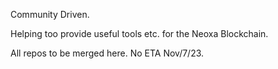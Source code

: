 Community Driven.

Helping too provide useful tools etc. for the Neoxa Blockchain.

All repos to be merged here. No ETA Nov/7/23.
